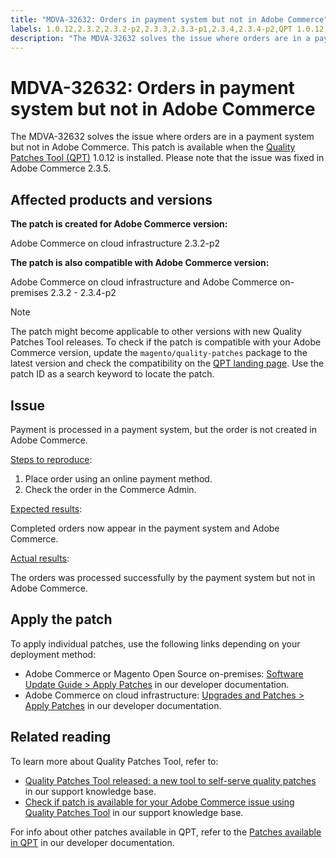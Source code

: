 ```yaml
---
title: "MDVA-32632: Orders in payment system but not in Adobe Commerce"
labels: 1.0.12,2.3.2,2.3.2-p2,2.3.3,2.3.3-p1,2.3.4,2.3.4-p2,QPT 1.0.12,Magento Commerce,Magento Commerce Cloud,Quality Patches Tool,orders,payments,support tools,Adobe Commerce,cloud infrastructure,on-premises,Magento Open Source
description: "The MDVA-32632 solves the issue where orders are in a payment system but not in Adobe Commerce. This patch is available when the [Quality Patches Tool (QPT)](https://support.magento.com/hc/en-us/articles/360047139492) 1.0.12 is installed. Please note that the issue was fixed in Adobe Commerce 2.3.5."
---
```


# MDVA-32632: Orders in payment system but not in Adobe Commerce

The MDVA-32632 solves the issue where orders are in a payment system but not in Adobe Commerce. This patch is available when the [Quality Patches Tool (QPT)](https://support.magento.com/hc/en-us/articles/360047139492) 1.0.12 is installed. Please note that the issue was fixed in Adobe Commerce 2.3.5.

## Affected products and versions

**The patch is created for Adobe Commerce version:**

Adobe Commerce on cloud infrastructure 2.3.2-p2

**The patch is also compatible with Adobe Commerce version:**

Adobe Commerce on cloud infrastructure and Adobe Commerce on-premises 2.3.2 - 2.3.4-p2

>[!NOTE]
>
>The patch might become applicable to other versions with new Quality Patches Tool releases. To check if the patch is compatible with your Adobe Commerce version, update the `magento/quality-patches` package to the latest version and check the compatibility on the [QPT landing page](https://devdocs.magento.com/quality-patches/tool.html#patch-grid). Use the patch ID as a search keyword to locate the patch.

## Issue

Payment is processed in a payment system, but the order is not created in Adobe Commerce.

<u>Steps to reproduce</u>:

1. Place order using an online payment method.
1. Check the order in the Commerce Admin.

<u>Expected results</u>:

Completed orders now appear in the payment system and Adobe Commerce.

<u>Actual results</u>:

The orders was processed successfully by the payment system but not in Adobe Commerce.

## Apply the patch

To apply individual patches, use the following links depending on your deployment method:

* Adobe Commerce or Magento Open Source on-premises: [Software Update Guide > Apply Patches](https://devdocs.magento.com/guides/v2.4/comp-mgr/patching/mqp.html) in our developer documentation.
* Adobe Commerce on cloud infrastructure: [Upgrades and Patches > Apply Patches](https://devdocs.magento.com/cloud/project/project-patch.html) in our developer documentation.

## Related reading

To learn more about Quality Patches Tool, refer to:

* [Quality Patches Tool released: a new tool to self-serve quality patches](https://support.magento.com/hc/en-us/articles/360047139492) in our support knowledge base.
* [Check if patch is available for your Adobe Commerce issue using Quality Patches Tool](https://support.magento.com/hc/en-us/articles/360047125252) in our support knowledge base.

For info about other patches available in QPT, refer to the [Patches available in QPT](https://devdocs.magento.com/quality-patches/tool.html#patch-grid) in our developer documentation. 